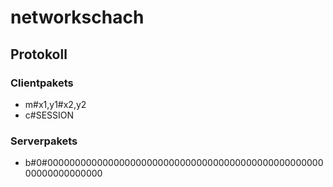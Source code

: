 # networkschach

## Protokoll

### Clientpakets
* m#x1,y1#x2,y2
* c#SESSION

### Serverpakets
* b#0#0000000000000000000000000000000000000000000000000000000000000000
